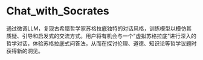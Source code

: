 # Chat_with_Socrates
通过微调LLM，复现古希腊哲学家苏格拉底独特的对话风格，训练模型以模仿其质疑、引导和启发式的交流方式。用户将有机会与一个"虚拟苏格拉底"进行深入的哲学对话，体验苏格拉底式问答法，从而在探讨伦理、道德、知识论等哲学议题时获得新的洞见。
